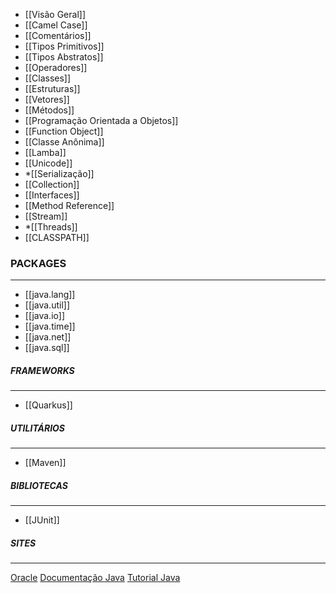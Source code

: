 * [[Visão Geral]]
* [[Camel Case]]
* [[Comentários]]
* [[Tipos Primitivos]]
* [[Tipos Abstratos]]
* [[Operadores]]
* [[Classes]]
* [[Estruturas]]
* [[Vetores]]
* [[Métodos]]
* [[Programação Orientada a Objetos]]
* [[Function Object]]
* [[Classe Anônima]]
* [[Lamba]]
* [[Unicode]]
* *[[Serialização]]
* [[Collection]]
* [[Interfaces]]
* [[Method Reference]]
* [[Stream]]
* *[[Threads]]
* [[CLASSPATH]]

### PACKAGES
***
* [[java.lang]]
* [[java.util]]
* [[java.io]]
* [[java.time]]
* [[java.net]]
* [[java.sql]]

##### FRAMEWORKS
***
* [[Quarkus]]

##### UTILITÁRIOS
***
* [[Maven]]

##### BIBLIOTECAS
***
* [[JUnit]]

##### SITES
***
[Oracle](https://www.oracle.com/index.html)
[Documentação Java](https://docs.oracle.com/en/java/)
[Tutorial Java](https://docs.oracle.com/javase/tutorial/reallybigindex.html)



